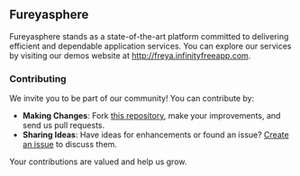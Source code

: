 ## Fureyasphere

Fureyasphere stands as a state-of-the-art platform committed to delivering efficient and dependable application services.
You can explore our services by visiting our demos website at <a href="http://freya.infinityfreeapp.com" target="_blank">http://freya.infinityfreeapp.com</a>.

### Contributing
We invite you to be part of our community! You can contribute by:

- **Making Changes**: Fork <a href="https://github.com/saandhikaa/fureya-clouds-service" target="_blank">this repository</a>, make your improvements, and send us pull requests.
- **Sharing Ideas**: Have ideas for enhancements or found an issue? <a href="https://github.com/saandhikaa/fureya-clouds-service/issues" target="_blank">Create an issue</a> to discuss them.

Your contributions are valued and help us grow.
